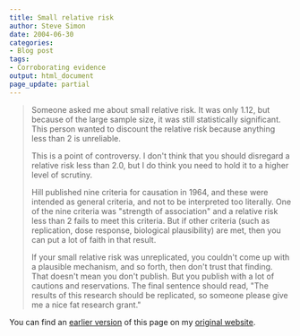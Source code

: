 ```yaml
---
title: Small relative risk
author: Steve Simon
date: 2004-06-30
categories:
- Blog post
tags:
- Corroborating evidence
output: html_document
page_update: partial
---
```

> Someone asked me about small relative risk. It was only 1.12, but
> because of the large sample size, it was still statistically
> significant. This person wanted to discount the relative risk because
> anything less than 2 is unreliable.
>
> This is a point of controversy. I don't think that you should
> disregard a relative risk less than 2.0, but I do think you need to
> hold it to a higher level of scrutiny.
>
> Hill published nine criteria for causation in 1964, and these were
> intended as general criteria, and not to be interpreted too literally.
> One of the nine criteria was "strength of association" and a
> relative risk less than 2 fails to meet this criteria. But if other
> criteria (such as replication, dose response, biological plausibility)
> are met, then you can put a lot of faith in that result.
>
> If your small relative risk was unreplicated, you couldn't come up
> with a plausible mechanism, and so forth, then don't trust that
> finding. That doesn't mean you don't publish. But you publish with a
> lot of cautions and reservations. The final sentence should read,
> "The results of this research should be replicated, so someone please
> give me a nice fat research grant."

You can find an [earlier version](http://www.pmean.com/04/SmallRisk.html) of this page on my [original website](http://www.pmean.com/original_site.html).
